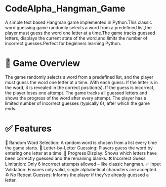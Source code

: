 # CodeAlpha_Hangman_Game
A simple text based Hangman game implemented in Python.This classic word guessing game randomly selects a word from a predefined list,the player must guess the word one letter at a time.The game tracks guessed letters, displays the current state of the word,and limits the number of incorrect guesses.Perfect for beginners learning Python.
# 🧠 Game Overview
The game randomly selects a word from a predefined list, and the player must guess the word one letter at a time. With each guess:
If the letter is in the word, it is revealed in the correct position(s).
If the guess is incorrect, the player loses one attempt.
The game tracks all guessed letters and shows the progress of the word after every attempt.
The player has a limited number of incorrect guesses (typically 6), after which the game ends.
# ✅ Features
🎯 Random Word Selection: A random word is chosen from a list every time the game starts.
🧩 Letter-by-Letter Guessing: Players guess the word by entering one letter at a time.
🔄 Progress Display: Shows which letters have been correctly guessed and the remaining blanks.
❌ Incorrect Guess Limitation: Only 6 incorrect attempts allowed – like classic hangman.
✅ Input Validation: Ensures only valid, single alphabetical characters are accepted.
♻️ No Repeat Guesses: Informs the player if they’ve already guessed a letter.

